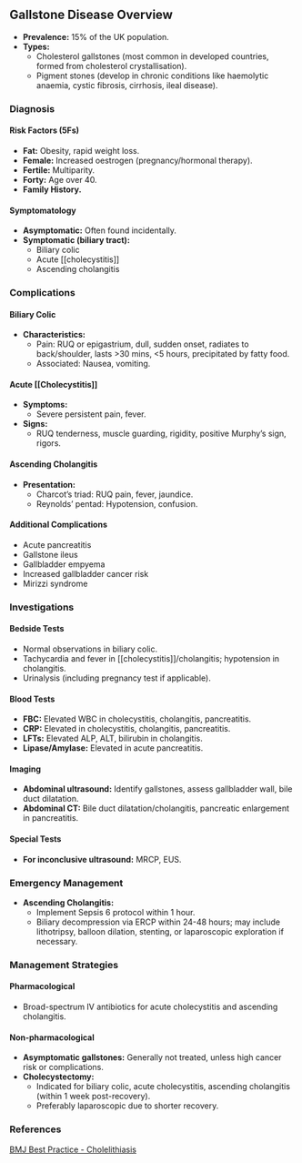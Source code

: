 ## Gallstone Disease Overview

- **Prevalence:** 15% of the UK population.
- **Types:**
  - Cholesterol gallstones (most common in developed countries, formed from cholesterol crystallisation).
  - Pigment stones (develop in chronic conditions like haemolytic anaemia, cystic fibrosis, cirrhosis, ileal disease).

### Diagnosis

#### Risk Factors (5Fs)
- **Fat:** Obesity, rapid weight loss.
- **Female:** Increased oestrogen (pregnancy/hormonal therapy).
- **Fertile:** Multiparity.
- **Forty:** Age over 40.
- **Family History.**

#### Symptomatology
- **Asymptomatic:** Often found incidentally.
- **Symptomatic (biliary tract):**
  - Biliary colic
  - Acute [[cholecystitis]]
  - Ascending cholangitis

### Complications

#### Biliary Colic
- **Characteristics:**
  - Pain: RUQ or epigastrium, dull, sudden onset, radiates to back/shoulder, lasts >30 mins, <5 hours, precipitated by fatty food.
  - Associated: Nausea, vomiting.

#### Acute [[Cholecystitis]]
- **Symptoms:**
  - Severe persistent pain, fever.
- **Signs:**
  - RUQ tenderness, muscle guarding, rigidity, positive Murphy’s sign, rigors.

#### Ascending Cholangitis
- **Presentation:**
  - Charcot’s triad: RUQ pain, fever, jaundice.
  - Reynolds’ pentad: Hypotension, confusion.

#### Additional Complications
- Acute pancreatitis
- Gallstone ileus
- Gallbladder empyema
- Increased gallbladder cancer risk
- Mirizzi syndrome

### Investigations

#### Bedside Tests
- Normal observations in biliary colic.
- Tachycardia and fever in [[cholecystitis]]/cholangitis; hypotension in cholangitis.
- Urinalysis (including pregnancy test if applicable).

#### Blood Tests
- **FBC:** Elevated WBC in cholecystitis, cholangitis, pancreatitis.
- **CRP:** Elevated in cholecystitis, cholangitis, pancreatitis.
- **LFTs:** Elevated ALP, ALT, bilirubin in cholangitis.
- **Lipase/Amylase:** Elevated in acute pancreatitis.

#### Imaging
- **Abdominal ultrasound:** Identify gallstones, assess gallbladder wall, bile duct dilatation.
- **Abdominal CT:** Bile duct dilatation/cholangitis, pancreatic enlargement in pancreatitis.

#### Special Tests
- **For inconclusive ultrasound:** MRCP, EUS.

### Emergency Management

- **Ascending Cholangitis:**
  - Implement Sepsis 6 protocol within 1 hour.
  - Biliary decompression via ERCP within 24-48 hours; may include lithotripsy, balloon dilation, stenting, or laparoscopic exploration if necessary.

### Management Strategies

#### Pharmacological
- Broad-spectrum IV antibiotics for acute cholecystitis and ascending cholangitis.

#### Non-pharmacological
- **Asymptomatic gallstones:** Generally not treated, unless high cancer risk or complications.
- **Cholecystectomy:** 
  - Indicated for biliary colic, acute cholecystitis, ascending cholangitis (within 1 week post-recovery).
  - Preferably laparoscopic due to shorter recovery.

### References
[BMJ Best Practice - Cholelithiasis](https://bestpractice.bmj.com/topics/en-gb/873/pdf/873/Cholelithiasis.pdf)